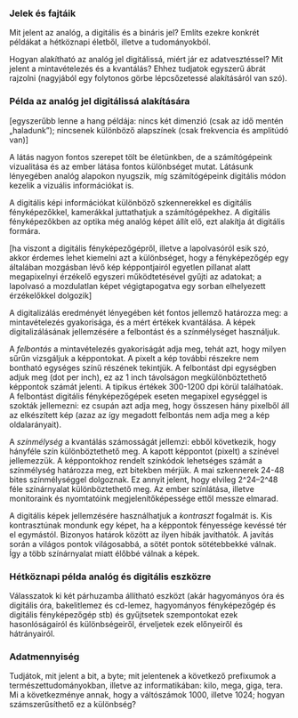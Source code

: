 ### Jelek és fajtáik

Mit jelent az analóg, a digitális és a bináris jel? Említs ezekre konkrét példákat a hétköznapi életből, illetve a tudományokból.

Hogyan alakítható az analóg jel digitálissá, miért jár ez adatvesztéssel? Mit jelent a mintavételezés és a kvantálás? Ehhez tudjatok egyszerű ábrát rajzolni (nagyjából egy folytonos görbe lépcsőzetessé alakításáról van szó).

### Példa az analóg jel digitálissá alakítására

[egyszerűbb lenne a hang példája: nincs két dimenzió (csak az idő mentén „haladunk”); nincsenek különböző alapszínek (csak frekvencia és amplitúdó van)]

A látás nagyon fontos szerepet tölt be életünkben, de a számítógépeink vizualitása és az ember látása fontos különbséget mutat. Látásunk lényegében analóg alapokon nyugszik, míg számítógépeink digitális módon kezelik a vizuális információkat is.

A digitális képi információkat különböző szkennerekkel es digitális fényképezőkkel, kamerákkal juttathatjuk a számítógépekhez. A digitális fényképezőkben az optika még analóg képet állít elő, ezt alakítja át digitális formára.

[ha viszont a digitális fényképezőgépről, illetve a lapolvasóról esik szó, akkor érdemes lehet kiemelni azt a különbséget, hogy a fényképezőgép egy általában mozgásban lévő kép képpontjairól egyetlen pillanat alatt megapixelnyi érzékelő egyszeri működtetésével gyűjti az adatokat; a lapolvasó a mozdulatlan képet végigtapogatva egy sorban elhelyezett érzékelőkkel dolgozik]  

A digitalizálás eredményét lényegében két fontos jellemző határozza meg: a mintavételezés gyakorisága, és a mért értékek kvantálása. A képek digitalizálásának jellemzésére a felbontást és a színmélységet használjuk.

A *felbontás* a mintavételezés gyakoriságát adja meg, tehát azt, hogy milyen sűrűn vizsgáljuk a képpontokat. A pixelt a kép további részekre nem bontható egységes színű részének tekintjük. A felbontást dpi egységben adjuk meg (dot per inch), ez az 1 inch távolságon megkülönböztethető képpontok számát jelenti. A tipikus értékek 300-1200 dpi körül találhatóak. A felbontást digitális fényképezőgépek eseten megapixel egységgel is szokták jellemezni: ez csupán azt adja meg, hogy összesen hány pixelből áll az elkészített kép (azaz az így megadott felbontás nem adja meg a kép oldalarányait).

A *színmélység* a kvantálás számosságát jellemzi: ebből következik, hogy hányféle szín különböztethető meg. A kapott képpontot (pixelt) a színével jellemezzük. A képpontokhoz rendelt színkódok lehetséges számát a színmélység határozza meg, ezt bitekben mérjük. A mai szkennerek 24-48 bites színmélységgel dolgoznak. Ez annyit jelent, hogy elvileg 2^24–2^48 féle színárnyalat különböztethető meg. Az ember színlátása, illetve monitoraink és nyomtatóink megjelenítőképessége ettől messze elmarad.

A digitális képek jellemzésére használhatjuk a *kontraszt* fogalmát is. Kis kontrasztúnak mondunk egy képet, ha a képpontok fényessége kevéssé tér el egymástól. Bizonyos határok között az ilyen hibák javíthatók. A javítás során a világos pontok világosabbá, a sötét pontok sötétebbekké válnak. Így a több színárnyalat miatt élőbbé válnak a képek.

### Hétköznapi példa analóg és digitális eszközre

Válasszatok ki két párhuzamba állítható eszközt (akár hagyományos óra és digitális óra, bakelitlemez és cd-lemez, hagyományos fényképezőgép és digitális fényképezőgép stb) és gyűjtsetek szempontokat ezek hasonlóságairól és különbségeiről, érveljetek ezek előnyeiről és hátrányairól.

### Adatmennyiség

Tudjátok, mit jelent a bit, a byte; mit jelentenek a következő prefixumok a természettudományokban, illetve az informatikában: kilo, mega, giga, tera. Mi a következménye annak, hogy a váltószámok 1000, illetve 1024; hogyan számszerűsíthető ez a különbség?
